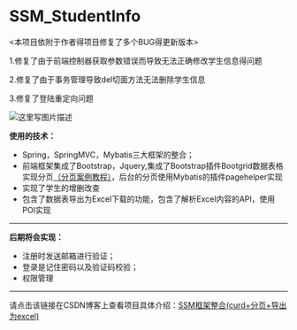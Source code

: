 # SSM_StudentInfo

<本项目依附于作者得项目修复了多个BUG得更新版本>

1.修复了由于前端控制器获取参数错误而导致无法正确修改学生信息得问题

2.修复了由于事务管理导致del切面方法无法删除学生信息

3.修复了登陆重定向问题






![这里写图片描述](http://img.blog.csdn.net/20170426215340419?watermark/2/text/aHR0cDovL2Jsb2cuY3Nkbi5uZXQvSExLXzExMzU=/font/5a6L5L2T/fontsize/400/fill/I0JBQkFCMA==/dissolve/70/gravity/SouthEast)

**使用的技术：**

 - Spring，SpringMVC，Mybatis三大框架的整合；
 - 前端框架集成了Bootstrap，Jquery,集成了Bootstrap插件Bootgrid数据表格实现分页[（分页案例教程）](http://www.jquery-bootgrid.com/Examples)，后台的分页使用Mybatis的插件pagehelper实现
 - 实现了学生的增删改查
 - 包含了数据表导出为Excel下载的功能，包含了解析Excel内容的API，使用POI实现

----------

**后期将会实现：**

 - 注册时发送邮箱进行验证；
 - 登录是记住密码以及验证码校验；
 - 权限管理

----------

请点击该链接在CSDN博客上查看项目具体介绍：[SSM框架整合(curd+分页+导出为excel)](http://blog.csdn.net/hlk_1135/article/details/70833251)
